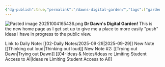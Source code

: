 ```yaml
---
{"dg-publish":true,"permalink":"/dawns-digital-garden/","tags":["gardenEntry"],"created":"2025-10-01T13:53:11.408-04:00","updated":"2025-10-04T16:54:38.083-04:00"}
---
```


![Pasted image 20251004165436.png](/img/user/attachments/Pasted%20image%2020251004165436.png)
**Dr Dawn's Digital Garden!**
This is the new home page as I get set up to give me a place to more easily "push" ideas I have in progress to the public view.

Link to Daily Note: [[02-Daily Notes/2025-09-29\|2025-09-29]]
New Note [[Thinking out loud\|Thinking out loud]] 
New Note #2: [[Trying out Dawn\|Trying out Dawn]]
[[04-Ideas & Notes/Ideas re Limiting Student Access to AI\|Ideas re Limiting Student Access to AI]] 
